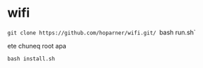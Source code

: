 # wifi
`git clone https://github.com/hoparner/wifi.git/
`bash run.sh`

ete chuneq root apa 

`bash install.sh`
